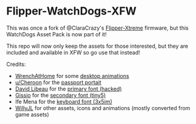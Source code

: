 # Flipper-WatchDogs-XFW

This was once a fork of @ClaraCrazy's [Flipper-Xtreme](https://github.com/ClaraCrazy/Flipper-Xtreme/) firmware, but this WatchDogs Asset Pack is now part of it!

This repo will now only keep the assets for those interested, but they are included and available in XFW so go use that instead!

Credits:
- [WrenchAtHome](https://github.com/wrenchathome) for some [desktop animations](https://github.com/wrenchathome/flip0anims)
- [u/Cheroon](https://www.reddit.com/user/Cheroon/) for the [passport portait](https://www.reddit.com/r/watch_dogs/comments/50n046/pixel_art_wrench_mask_gif/)
- [David Libeau](https://davidlibeau.fr/) for the [primary font (hacked)](http://bit.ly/WatchDogsFont)
- [Gissio](https://github.com/Gissio) for the [secondary font (tiny5)](https://github.com/Gissio/font_tiny5)
- Ife Mena for the [keyboard font (3x5im)](https://www.pentacom.jp/pentacom/bitfontmaker2/gallery/?id=7785)
- [WillyJL](https://github.com/Willy-JL) for other assets, icons and animations (mostly converted from game assets)
